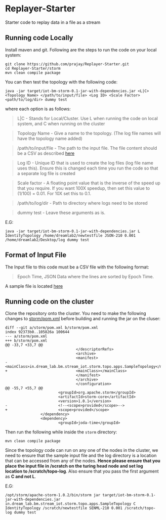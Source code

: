 # Replayer-Starter
Starter code to replay data in a file as a stream

## Running code Locally
Install maven and git.
Following are the steps to run the code on your local system:
 ```
 git clone https://github.com/prajay/Replayer-Starter.git
 cd Replayer-Starter/storm
 mvn clean compile package
 ``` 
You can then test the topology with the following code:
```
java -jar target/iot-bm-storm-0.1-jar-with-dependencies.jar <L|C> <Topology Name> </path/to/input/file> <Log ID> <Scale Factor> <path/to/log/dir> dummy test
```
where each option is as follows:
> L|C - Stands for Local/Cluster. Use L when running the code on local system, and C when running on the cluster

> Topology Name - Give a name to the topology. (The log file names will have the topology name added) 

> /path/to/input/file - The path to the input file. The file content should be a CSV as described [here](#format-of-input-file)

> Log ID - Unique ID that is used to create the log files (log file name uses this). Ensure this is changed each time you run the code so that a separate log file is created

> Scale factor - A floating point value that is the inverse of the speed up that you require. If you want 100X speedup, then set this value to (1/100) = 0.01. For 10X set this to 0.1.

> /path/to/log/dir - Path to directory where logs need to be stored

> dummy test - Leave these arguments as is.

E.G:
```
java -jar target/iot-bm-storm-0.1-jar-with-dependencies.jar L IdentityTopology /home/dreamlab2/newtestfile JSON-210 0.001 /home/dreamlab2/Desktop/log dummy test
```
## Format of Input File
The Input file to this code must be a CSV file with the following format:
> Epoch Time, JSON Data
where the lines are sorted by Epoch Time.

A sample file is located [here](storm/SYS_sample_data_senml.csv)

## Running code on the cluster
Clone the repository onto the cluster. 
You need to make the following changes to [storm/pom.xml](storm/pom.xml) before building and running the jar on the cluser:
```
diff --git a/storm/pom.xml b/storm/pom.xml
index 92373b0..105826a 100644
--- a/storm/pom.xml
+++ b/storm/pom.xml
@@ -33,7 +33,7 @@
                                </descriptorRefs>
                                <archive>
                                <manifest>
-                               <mainClass>in.dream_lab.bm.stream_iot.storm.topo.apps.SampleTopology</mainClass>
+                               <mainClass></mainClass>
                                </manifest>
                                </archive>
                                </configuration>
@@ -55,7 +55,7 @@
                        <groupId>org.apache.storm</groupId>
                        <artifactId>storm-core</artifactId>
                        <version>1.0.1</version>
-                       <!--<scope>provided</scope>-->
+                       <scope>provided</scope>
                </dependency>
                <dependency>
                        <groupId>joda-time</groupId>
```
Then run the following while inside the `storm` directory:
```
mvn clean compile package
```

Since the topology code can run on any one of the nodes in the cluster, we need to ensure that the sample input file and the log directory is a location that can be accessed from any of the nodes. **Hence please ensure that you place the input file in /scratch on the turing head node and set log location to /scratch/topo-log**. Also ensure that you pass the first argument as **C and not L**. 

E.G:
```
/opt/storm/apache-storm-1.0.2/bin/storm jar target/iot-bm-storm-0.1-jar-with-dependencies.jar in.dream_lab.bm.stream_iot.storm.topo.apps.SampleTopology C IdentityTopology /scratch/newtestfile SENML-210 0.001 /scratch/topo-log dummy test
```
